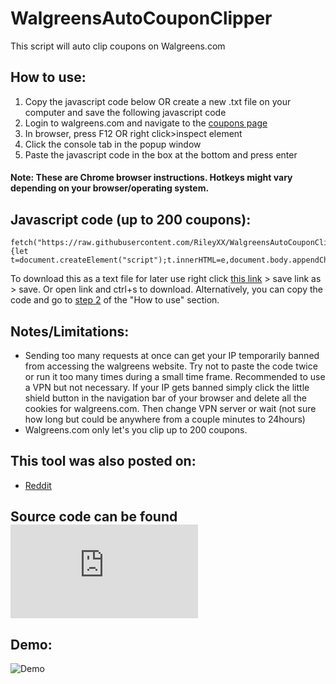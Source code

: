 # WalgreensAutoCouponClipper
This script will auto clip coupons on Walgreens.com

## How to use:

1. Copy the javascript code below OR create a new .txt file on your computer and save the following javascript code
2. Login to walgreens.com and navigate to the [coupons page](https://www.walgreens.com/offers/offers.jsp/)
3. In browser, press F12 OR right click>inspect element
4. Click the console tab in the popup window
5. Paste the javascript code in the box at the bottom and press enter
#### Note: These are Chrome browser instructions. Hotkeys might vary depending on your browser/operating system.

## Javascript code (up to 200 coupons):
    fetch("https://raw.githubusercontent.com/RileyXX/WalgreensAutoCouponClipper/main/WalgreensAutoCouponClipper.js").then((e=>e.text())).then((e=>{let t=document.createElement("script");t.innerHTML=e,document.body.appendChild(t)})).catch((e=>console.error(e)));
To download this as a text file for later use right click [this link](https://raw.githubusercontent.com/RileyXX/WalgreensAutoCouponClipper/main/WalgreensAutoCouponClipper.txt) > save link as > save. Or open link and ctrl+s to download. Alternatively, you can copy the code and go to [step 2](https://github.com/RileyXX/WalgreensAutoCouponClipper/blob/main/README.md#how-to-use) of the "How to use" section.

## Notes/Limitations:

* Sending too many requests at once can get your IP temporarily banned from accessing the walgreens website. Try not to paste the code twice or run it too many times during a small time frame. Recommended to use a VPN but not necessary. If your IP gets banned simply click the little shield button in the navigation bar of your browser and delete all the cookies for walgreens.com. Then change VPN server or wait (not sure how long but could be anywhere from a couple minutes to 24hours)
* Walgreens.com only let's you clip up to 200 coupons.


## This tool was also posted on:
* [Reddit](https://www.reddit.com/r/meijer/comments/108iftd/auto_clip_all_coupons_script_for_meijercom_with/)

## Source code can be found ![here](https://github.com/RileyXX/WalgreensAutoCouponClipper/blob/main/WalgreensAutoCouponClipper.js)

## Demo:
![Demo](https://github.com/RileyXX/WalgreensAutoCouponClipper/raw/main/04-11-2023_258.gif)

